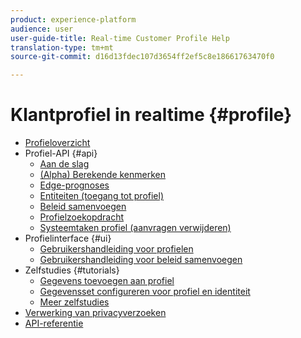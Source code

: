 ```yaml
---
product: experience-platform
audience: user
user-guide-title: Real-time Customer Profile Help
translation-type: tm+mt
source-git-commit: d16d13fdec107d3654ff2ef5c8e18661763470f0

---
```



# Klantprofiel in realtime {#profile}

* [Profieloverzicht](home.md)
* Profiel-API {#api}
   * [Aan de slag](api/getting-started.md)
   * [(Alpha) Berekende kenmerken](api/computed-attributes.md)
   * [Edge-prognoses](api/edge-projections.md)
   * [Entiteiten (toegang tot profiel)](api/entities.md)
   * [Beleid samenvoegen](api/merge-policies.md)
   * [Profielzoekopdracht](api/profile-search.md)
   * [Systeemtaken profiel (aanvragen verwijderen)](api/profile-system-jobs.md)
* Profielinterface {#ui}
   * [Gebruikershandleiding voor profielen](ui/user-guide.md)
   * [Gebruikershandleiding voor beleid samenvoegen](ui/merge-policies.md)
* Zelfstudies {#tutorials}
   * [Gegevens toevoegen aan profiel](tutorials/add-profile-data.md)
   * [Gegevensset configureren voor profiel en identiteit](tutorials/dataset-configuration.md)
   * [Meer zelfstudies](https://docs.adobe.com/content/help/en/experience-platform/tutorials/home.html)
* [Verwerking van privacyverzoeken](privacy.md)
* [API-referentie](https://www.adobe.io/apis/experienceplatform/home/api-reference.html#!acpdr/swagger-specs/real-time-customer-profile.yaml)